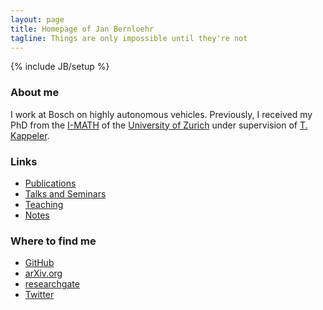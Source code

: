 ```yaml
---
layout: page
title: Homepage of Jan Bernloehr
tagline: Things are only impossible until they're not
---
```

{% include JB/setup %}

### About me

I work at Bosch on highly autonomous vehicles. Previously, I received my PhD from the [I-MATH](http://math.uzh.ch) of the [University of Zurich](http://www.uzh.ch) under supervision of [T. Kappeler](https://www.math.uzh.ch/index.php?id=professur&L=&key1=113&key2=&key3=&keySemId=).


### Links
- [Publications](Home/Publications)
- [Talks and Seminars](Home/WhereToFindMe)
- [Teaching](Home/Teaching)
- [Notes](Home/Notes)

### Where to find me
- [GitHub](https://github.com/janbernloehr)
- [arXiv.org](https://arxiv.org/a/molnar_j_1.html)
- [researchgate](https://www.researchgate.net/profile/Jan_Cornelius_Molnar)
- [Twitter](https://twitter.com/janmnet)
